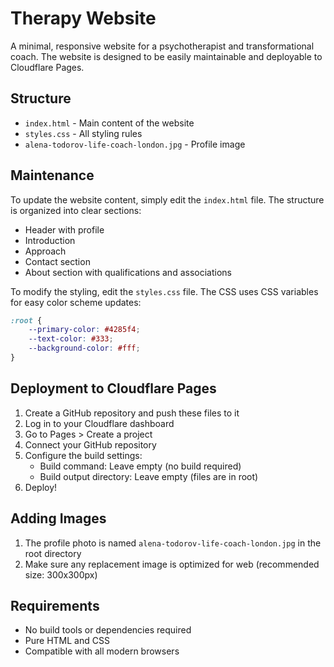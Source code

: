 # Therapy Website

A minimal, responsive website for a psychotherapist and transformational coach. The website is designed to be easily maintainable and deployable to Cloudflare Pages.

## Structure

- `index.html` - Main content of the website
- `styles.css` - All styling rules
- `alena-todorov-life-coach-london.jpg` - Profile image

## Maintenance

To update the website content, simply edit the `index.html` file. The structure is organized into clear sections:
- Header with profile
- Introduction
- Approach
- Contact section
- About section with qualifications and associations

To modify the styling, edit the `styles.css` file. The CSS uses CSS variables for easy color scheme updates:
```css
:root {
    --primary-color: #4285f4;
    --text-color: #333;
    --background-color: #fff;
}
```

## Deployment to Cloudflare Pages

1. Create a GitHub repository and push these files to it
2. Log in to your Cloudflare dashboard
3. Go to Pages > Create a project
4. Connect your GitHub repository
5. Configure the build settings:
   - Build command: Leave empty (no build required)
   - Build output directory: Leave empty (files are in root)
6. Deploy!

## Adding Images

1. The profile photo is named `alena-todorov-life-coach-london.jpg` in the root directory
2. Make sure any replacement image is optimized for web (recommended size: 300x300px)

## Requirements

- No build tools or dependencies required
- Pure HTML and CSS
- Compatible with all modern browsers
